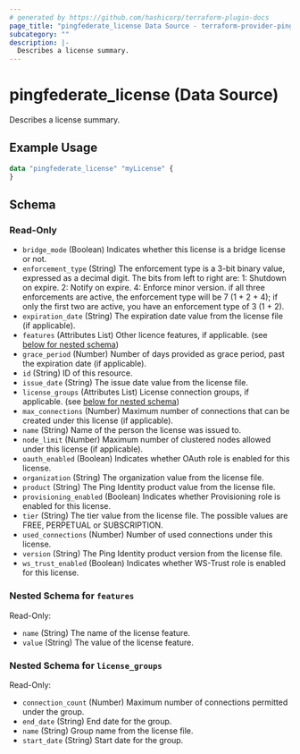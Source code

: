```yaml
---
# generated by https://github.com/hashicorp/terraform-plugin-docs
page_title: "pingfederate_license Data Source - terraform-provider-pingfederate"
subcategory: ""
description: |-
  Describes a license summary.
---
```


# pingfederate_license (Data Source)

Describes a license summary.

## Example Usage

```terraform
data "pingfederate_license" "myLicense" {
}
```

<!-- schema generated by tfplugindocs -->
## Schema

### Read-Only

- `bridge_mode` (Boolean) Indicates whether this license is a bridge license or not.
- `enforcement_type` (String) The enforcement type is a 3-bit binary value, expressed as a decimal digit. The bits from left to right are: 1: Shutdown on expire. 2: Notify on expire. 4: Enforce minor version. if all three enforcements are active, the enforcement type will be 7 (1 + 2 + 4); if only the first two are active, you have an enforcement type of 3 (1 + 2).
- `expiration_date` (String) The expiration date value from the license file (if applicable).
- `features` (Attributes List) Other licence features, if applicable. (see [below for nested schema](#nestedatt--features))
- `grace_period` (Number) Number of days provided as grace period, past the expiration date (if applicable).
- `id` (String) ID of this resource.
- `issue_date` (String) The issue date value from the license file.
- `license_groups` (Attributes List) License connection groups, if applicable. (see [below for nested schema](#nestedatt--license_groups))
- `max_connections` (Number) Maximum number of connections that can be created under this license (if applicable).
- `name` (String) Name of the person the license was issued to.
- `node_limit` (Number) Maximum number of clustered nodes allowed under this license (if applicable).
- `oauth_enabled` (Boolean) Indicates whether OAuth role is enabled for this license.
- `organization` (String) The organization value from the license file.
- `product` (String) The Ping Identity product value from the license file.
- `provisioning_enabled` (Boolean) Indicates whether Provisioning role is enabled for this license.
- `tier` (String) The tier value from the license file. The possible values are FREE, PERPETUAL or SUBSCRIPTION.
- `used_connections` (Number) Number of used connections under this license.
- `version` (String) The Ping Identity product version from the license file.
- `ws_trust_enabled` (Boolean) Indicates whether WS-Trust role is enabled for this license.

<a id="nestedatt--features"></a>
### Nested Schema for `features`

Read-Only:

- `name` (String) The name of the license feature.
- `value` (String) The value of the license feature.


<a id="nestedatt--license_groups"></a>
### Nested Schema for `license_groups`

Read-Only:

- `connection_count` (Number) Maximum number of connections permitted under the group.
- `end_date` (String) End date for the group.
- `name` (String) Group name from the license file.
- `start_date` (String) Start date for the group.
